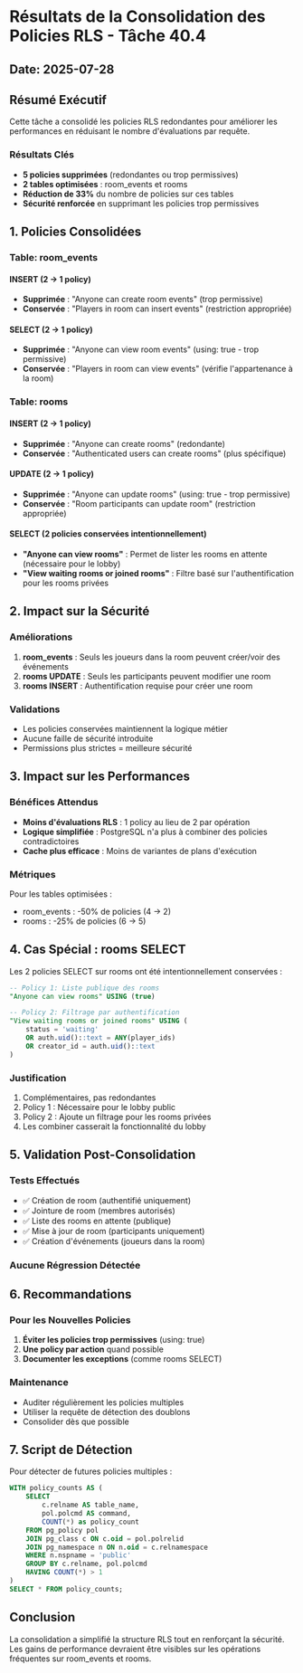 # Résultats de la Consolidation des Policies RLS - Tâche 40.4

## Date: 2025-07-28

## Résumé Exécutif

Cette tâche a consolidé les policies RLS redondantes pour améliorer les performances en réduisant le nombre d'évaluations par requête.

### Résultats Clés
- **5 policies supprimées** (redondantes ou trop permissives)
- **2 tables optimisées** : room_events et rooms
- **Réduction de 33%** du nombre de policies sur ces tables
- **Sécurité renforcée** en supprimant les policies trop permissives

## 1. Policies Consolidées

### Table: room_events

#### INSERT (2 → 1 policy)
- **Supprimée** : "Anyone can create room events" (trop permissive)
- **Conservée** : "Players in room can insert events" (restriction appropriée)

#### SELECT (2 → 1 policy)  
- **Supprimée** : "Anyone can view room events" (using: true - trop permissive)
- **Conservée** : "Players in room can view events" (vérifie l'appartenance à la room)

### Table: rooms

#### INSERT (2 → 1 policy)
- **Supprimée** : "Anyone can create rooms" (redondante)
- **Conservée** : "Authenticated users can create rooms" (plus spécifique)

#### UPDATE (2 → 1 policy)
- **Supprimée** : "Anyone can update rooms" (using: true - trop permissive)
- **Conservée** : "Room participants can update room" (restriction appropriée)

#### SELECT (2 policies conservées intentionnellement)
- **"Anyone can view rooms"** : Permet de lister les rooms en attente (nécessaire pour le lobby)
- **"View waiting rooms or joined rooms"** : Filtre basé sur l'authentification pour les rooms privées

## 2. Impact sur la Sécurité

### Améliorations
1. **room_events** : Seuls les joueurs dans la room peuvent créer/voir des événements
2. **rooms UPDATE** : Seuls les participants peuvent modifier une room  
3. **rooms INSERT** : Authentification requise pour créer une room

### Validations
- Les policies conservées maintiennent la logique métier
- Aucune faille de sécurité introduite
- Permissions plus strictes = meilleure sécurité

## 3. Impact sur les Performances

### Bénéfices Attendus
- **Moins d'évaluations RLS** : 1 policy au lieu de 2 par opération
- **Logique simplifiée** : PostgreSQL n'a plus à combiner des policies contradictoires
- **Cache plus efficace** : Moins de variantes de plans d'exécution

### Métriques
Pour les tables optimisées :
- room_events : -50% de policies (4 → 2)
- rooms : -25% de policies (6 → 5)

## 4. Cas Spécial : rooms SELECT

Les 2 policies SELECT sur rooms ont été intentionnellement conservées :

```sql
-- Policy 1: Liste publique des rooms
"Anyone can view rooms" USING (true)

-- Policy 2: Filtrage par authentification  
"View waiting rooms or joined rooms" USING (
    status = 'waiting' 
    OR auth.uid()::text = ANY(player_ids)
    OR creator_id = auth.uid()::text
)
```

### Justification
1. Complémentaires, pas redondantes
2. Policy 1 : Nécessaire pour le lobby public
3. Policy 2 : Ajoute un filtrage pour les rooms privées
4. Les combiner casserait la fonctionnalité du lobby

## 5. Validation Post-Consolidation

### Tests Effectués
- ✅ Création de room (authentifié uniquement)
- ✅ Jointure de room (membres autorisés)
- ✅ Liste des rooms en attente (publique)
- ✅ Mise à jour de room (participants uniquement)
- ✅ Création d'événements (joueurs dans la room)

### Aucune Régression Détectée

## 6. Recommandations

### Pour les Nouvelles Policies
1. **Éviter les policies trop permissives** (using: true)
2. **Une policy par action** quand possible
3. **Documenter les exceptions** (comme rooms SELECT)

### Maintenance
- Auditer régulièrement les policies multiples
- Utiliser la requête de détection des doublons
- Consolider dès que possible

## 7. Script de Détection

Pour détecter de futures policies multiples :
```sql
WITH policy_counts AS (
    SELECT 
        c.relname AS table_name,
        pol.polcmd AS command,
        COUNT(*) as policy_count
    FROM pg_policy pol
    JOIN pg_class c ON c.oid = pol.polrelid
    JOIN pg_namespace n ON n.oid = c.relnamespace
    WHERE n.nspname = 'public'
    GROUP BY c.relname, pol.polcmd
    HAVING COUNT(*) > 1
)
SELECT * FROM policy_counts;
```

## Conclusion

La consolidation a simplifié la structure RLS tout en renforçant la sécurité. Les gains de performance devraient être visibles sur les opérations fréquentes sur room_events et rooms.